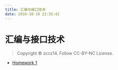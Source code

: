 ```yaml
---
title: 汇编与接口技术
date: 2016-10-10 22:35:42
---
```


# 汇编与接口技术

> Copyright &copy; zccz14. Follow CC-BY-NC License.

+ [Homework 1](HM1.html)
